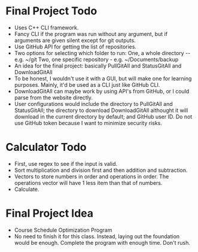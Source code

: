 # Final Project Todo
- Uses C++ CLI framework.
- Fancy CLI if the program was run without any argument,
  but if arguments are given silent except for git outputs.
- Use GitHub API for getting the list of repositories.
- Two options for selecting which folder to run:
  One, a whole directory -- e.g. ~/git
  Two, one specific repository - e.g. ~/Documents/backup
- An idea for the final project: basically
PullGitAll and StatusGitAll and
DownloadGitAll
- To be honest, I wouldn't use it with a
GUI, but will make one for learning purposes.
Mainly, it'd be used as a CLI just like
GitHub CLI.
- DownloadGitAll can maybe work by using
API's from GitHub, or I could parse from
the website directly.
- User configurations would include
the directory to PullGitAll and StatusGitAll;
the directory to download DownloadGitAll
althought it will download in the current
directory by default; and GitHub user ID.
Do not use GitHub token because I want to
minimize security risks.

# Calculator Todo
- First, use regex to see if the input
is valid.
- Sort multiplication and division first
and then addition and subtraction.
- Vectors to store numbers in order and
operations in order. The operations vector
will have 1 less item than that of numbers.
- Calculate.

# Final Project Idea
- Course Schedule Optimization Program
- No need to finish it for this class.
Instead, laying out the foundation would be enough.
Complete the program with enough time. Don't rush.
